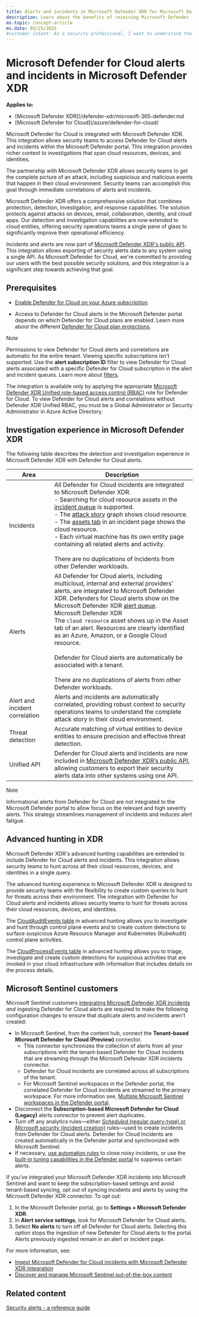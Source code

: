 ```yaml
---
title: Alerts and incidents in Microsoft Defender XDR for Microsoft Defender for Cloud
description: Learn about the benefits of receiving Microsoft Defender for Cloud's alerts in Microsoft Defender XDR 
ms.topic: concept-article
ms.date: 03/25/2025
#customer intent: As a security professional, I want to understand the benefits of integrating Microsoft Defender for Cloud alerts with Microsoft Defender XDR.
---
```


# Microsoft Defender for Cloud alerts and incidents in Microsoft Defender XDR

**Applies to:**

- [Microsoft Defender XDR](/defender-xdr/microsoft-365-defender.md
- [Microsoft Defender for Cloud](/azure/defender-for-cloud/
  
Microsoft Defender for Cloud is integrated with Microsoft Defender XDR. This integration allows security teams to access Defender for Cloud alerts and incidents within the Microsoft Defender portal. This integration provides richer context to investigations that span cloud resources, devices, and identities.

The partnership with Microsoft Defender XDR allows security teams to get the complete picture of an attack, including suspicious and malicious events that happen in their cloud environment. Security teams can accomplish this goal through immediate correlations of alerts and incidents.

Microsoft Defender XDR offers a comprehensive solution that combines protection, detection, investigation, and response capabilities. The solution protects against attacks on devices, email, collaboration, identity, and cloud apps. Our detection and investigation capabilities are now extended to cloud entities, offering security operations teams a single pane of glass to significantly improve their operational efficiency.

Incidents and alerts are now part of [Microsoft Defender XDR's public API](/microsoft-365/security/defender/api-overview). This integration allows exporting of security alerts data to any system using a single API. As Microsoft Defender for Cloud, we're committed to providing our users with the best possible security solutions, and this integration is a significant step towards achieving that goal.

## Prerequisites

-  [Enable Defender for Cloud on your Azure subscription](connect-azure-subscription.md).

- Access to Defender for Cloud alerts in the Microsoft Defender portal depends on which Defender for Cloud plans are enabled. Learn more about the different [Defender for Cloud plan protections](defender-for-cloud-introduction.md#protect-cloud-workloads).

> [!NOTE]
> Permissions to view Defender for Cloud alerts and correlations are automatic for the entire tenant. Viewing specific subscriptions isn't supported. Use the **alert subscription ID** filter to view Defender for Cloud alerts associated with a specific Defender for Cloud subscription in the alert and incident queues. Learn more about [filters](/defender-xdr/incident-queue#filters).

The integration is available only by applying the appropriate [Microsoft Defender XDR Unified role-based access control (RBAC)](/defender-xdr/manage-rbac) role for Defender for Cloud. To view Defender for Cloud alerts and correlations without Defender XDR Unified RBAC, you must be a Global Administrator or Security Administrator in Azure Active Directory.

## Investigation experience in Microsoft Defender XDR

The following table describes the detection and investigation experience in Microsoft Defender XDR with Defender for Cloud alerts.

| Area | Description |
|--|--|
| Incidents | All Defender for Cloud incidents are integrated to Microsoft Defender XDR. <br> - Searching for cloud resource assets in the [incident queue](/microsoft-365/security/defender/incident-queue) is supported. <br> - The [attack story](/microsoft-365/security/defender/investigate-incidents#attack-story) graph shows cloud resource. <br> - The [assets tab](/microsoft-365/security/defender/investigate-incidents#assets) in an incident page shows the cloud resource. <br> - Each virtual machine has its own entity page containing all related alerts and activity. <br> <br> There are no duplications of incidents from other Defender workloads. |
| Alerts  | All Defender for Cloud alerts, including multicloud, internal and external providers’ alerts, are integrated to Microsoft Defender XDR. Defenders for Cloud alerts show on the Microsoft Defender XDR [alert queue](/microsoft-365/security/defender-endpoint/alerts-queue-endpoint-detection-response). <br>Microsoft Defender XDR<br> The `cloud resource` asset shows up in the Asset tab of an alert. Resources are clearly identified as an Azure, Amazon, or a Google Cloud resource. <br> <br> Defender for Cloud alerts are automatically be associated with a tenant. <br> <br> There are no duplications of alerts from other Defender workloads.|
| Alert and incident correlation | Alerts and incidents are automatically correlated, providing robust context to security operations teams to understand the complete attack story in their cloud environment. |
| Threat detection | Accurate matching of virtual entities to device entities to ensure precision and effective threat detection. |
| Unified API | Defender for Cloud alerts and incidents are now included in [Microsoft Defender XDR’s public API](/microsoft-365/security/defender/api-overview), allowing customers to export their security alerts data into other systems using one API. |

> [!NOTE]
> Informational alerts from Defender for Cloud are not integrated to the Microsoft Defender portal to allow focus on the relevant and high severity alerts. This strategy streamlines management of incidents and reduces alert fatigue.

## Advanced hunting in XDR

Microsoft Defender XDR's advanced hunting capabilities are extended to include Defender for Cloud alerts and incidents. This integration allows security teams to hunt across all their cloud resources, devices, and identities in a single query.

The advanced hunting experience in Microsoft Defender XDR is designed to provide security teams with the flexibility to create custom queries to hunt for threats across their environment. The integration with Defender for Cloud alerts and incidents allows security teams to hunt for threats across their cloud resources, devices, and identities.

The [CloudAuditEvents table](/defender-xdr/advanced-hunting-cloudauditevents-table) in advanced hunting allows you to investigate and hunt through control plane events and to create custom detections to surface suspicious Azure Resource Manager and Kubernetes (KubeAudit) control plane activities.  

The [CloudProcessEvents table](/defender-xdr/advanced-hunting-cloudauditevents-table) in advanced hunting allows you to triage, investigate and create custom detections for suspicious activities that are invoked in your cloud infrastructure with information that includes details on the process details.   

## Microsoft Sentinel customers

Microsoft Sentinel customers [integrating Microsoft Defender XDR incidents](/azure/sentinel/microsoft-365-defender-sentinel-integration) *and* ingesting Defender for Cloud alerts are required to make the following configuration changes to ensure that duplicate alerts and incidents aren't created:

- In Microsoft Sentinel, from the content hub, connect the **Tenant-based Microsoft Defender for Cloud (Preview)** connector. 
  - This connector synchronizes the collection of alerts from all your subscriptions with the tenant-based Defender for Cloud incidents that are streaming through the Microsoft Defender XDR incidents connector. 
  - Defender for Cloud incidents are correlated across all subscriptions of the tenant.
  - For Microsoft Sentinel workspaces in the Defender portal, the correlated Defender for Cloud incidents are streamed to the primary workspace. For more information see, [Multiple Microsoft Sentinel workspaces in the Defender portal](/azure/sentinel/workspaces-defender-portal).
- Disconnect the **Subscription-based Microsoft Defender for Cloud (Legacy)** alerts connector to prevent alert duplicates.
- Turn off any analytics rules&mdash;either [*Scheduled* (regular query-type) or *Microsoft security* (incident creation)](/azure/sentinel/detect-threats-built-in) rules&mdash;used to create incidents from Defender for Cloud alerts. Defender for Cloud Incidents are created automatically in the Defender portal and synchronized with Microsoft Sentinel.
- If necessary, [use automation rules](/azure/sentinel/create-manage-use-automation-rules) to close noisy incidents, or use the [built-in tuning capabilities in the Defender portal](/defender-xdr/investigate-alerts.md#tune-an-alert) to suppress certain alerts.

If you've integrated your Microsoft Defender XDR incidents into Microsoft Sentinel and want to keep the subscription-based settings and avoid tenant-based syncing, opt out of syncing incidents and alerts by using the Microsoft Defender XDR connector. To opt out:

1. In the Microsoft Defender portal, go to **Settings > Microsoft Defender XDR**.
2. In **Alert service settings**, look for Microsoft Defender for Cloud alerts.
3. Select **No alerts** to turn off all Defender for Cloud alerts. Selecting this option stops the ingestion of new Defender for Cloud alerts to the portal. Alerts previously ingested remain in an alert or incident page.

For more information, see:

- [Ingest Microsoft Defender for Cloud incidents with Microsoft Defender XDR integration](/azure/sentinel/ingest-defender-for-cloud-incidents)
- [Discover and manage Microsoft Sentinel out-of-the-box content](/azure/sentinel/sentinel-solutions-deploy)

## Related content

[Security alerts - a reference guide](alerts-reference.md)
